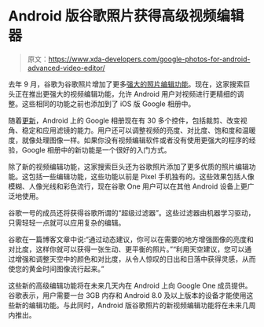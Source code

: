 # Android 版谷歌照片获得高级视频编辑器

> 原文：<https://www.xda-developers.com/google-photos-for-android-advanced-video-editor/>

去年 9 月，谷歌为谷歌照片增加了更多[强大的照片编辑功能](https://www.xda-developers.com/google-photos-gets-improved-editor-and-suggestions-feature-on-android/)。现在，这家搜索巨头正在推出更强大的视频编辑功能，允许 Android 用户对视频进行更精细的调整。这些相同的功能之前也添加到了 iOS 版 Google 相册中。

随着[更新](https://blog.google/products/photos/new-video-editor-plus-enhanced-editing-features/)，Android 上的 Google 相册现在有 30 多个控件，包括裁剪、改变视角、稳定和应用滤镜的能力。用户还可以调整视频的亮度、对比度、饱和度和温暖度，就像处理图像一样。如果你没有视频编辑软件或者没有使用更强大的程序的经验，Google 相册中的新功能是一个很好的入门方式。

除了新的视频编辑功能，这家搜索巨头还为谷歌照片添加了更多优质的照片编辑功能。这包括一些编辑功能，这些功能以前是 Pixel 手机独有的。这些效果包括人像模糊、人像光线和彩色流行，现在谷歌 One 用户可以在其他 Android 设备上更广泛地使用。

谷歌一号的成员还将获得谷歌所谓的“超级过滤器”。这些过滤器由机器学习驱动，只需轻轻一点就可以应用复杂的编辑。

谷歌在一篇博客文章中说:“通过动态建议，你可以在需要的地方增强图像的亮度和对比度，这样你就可以获得一张生动、更平衡的照片。”“利用天空建议，您可以通过增强和调整天空中的颜色和对比度，从令人惊叹的日出和日落中获得灵感，从而使您的黄金时间图像流行起来。”

这些新的高级编辑功能将在未来几天内在 Android 上向 Google One 成员提供。谷歌表示，用户需要一台 3GB 内存和 Android 8.0 及以上版本的设备才能使用这些新的编辑功能。与此同时，Android 版谷歌照片的新视频编辑功能将在未来几周内推出。